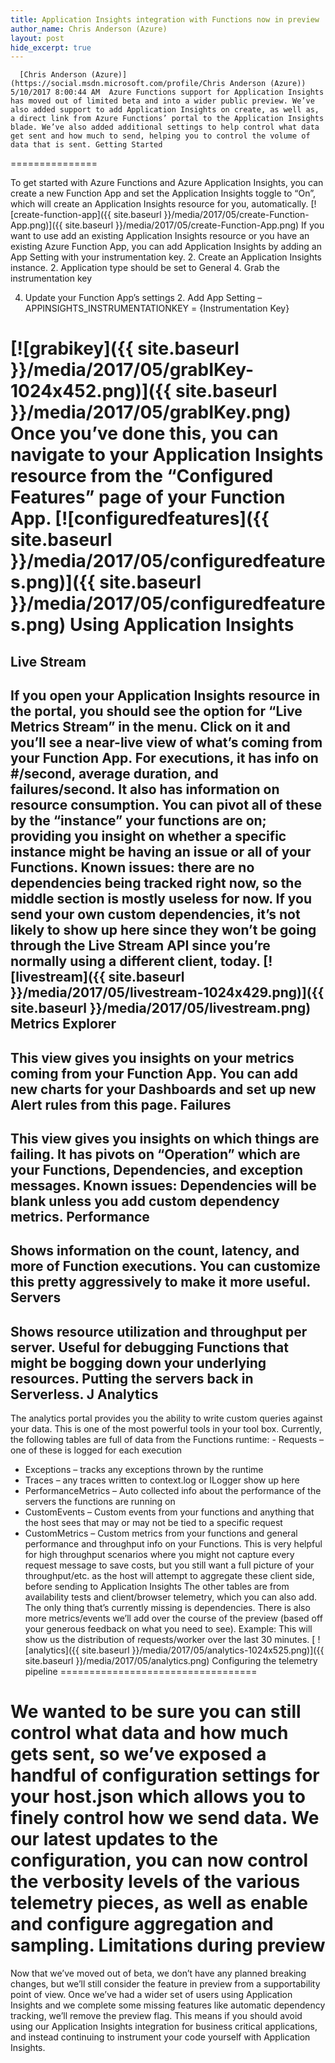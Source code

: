 ```yaml
---
title: Application Insights integration with Functions now in preview
author_name: Chris Anderson (Azure)
layout: post
hide_excerpt: true
---
```

      [Chris Anderson (Azure)](https://social.msdn.microsoft.com/profile/Chris Anderson (Azure))  5/10/2017 8:00:44 AM  Azure Functions support for Application Insights has moved out of limited beta and into a wider public preview. We’ve also added support to add Application Insights on create, as well as, a direct link from Azure Functions’ portal to the Application Insights blade. We’ve also added additional settings to help control what data get sent and how much to send, helping you to control the volume of data that is sent. Getting Started
===============

 To get started with Azure Functions and Azure Application Insights, you can create a new Function App and set the Application Insights toggle to “On”, which will create an Application Insights resource for you, automatically. [![create-function-app]({{ site.baseurl }}/media/2017/05/create-Function-App.png)]({{ site.baseurl }}/media/2017/05/create-Function-App.png) If you want to use add an existing Application Insights resource or you have an existing Azure Function App, you can add Application Insights by adding an App Setting with your instrumentation key.  2. Create an Application Insights instance. 
	 2. Application type should be set to General
	 4. Grab the instrumentation key
	  
 4. Update your Function App’s settings 
	 2. Add App Setting – APPINSIGHTS\_INSTRUMENTATIONKEY = {Instrumentation Key}
	  
  [![grabikey]({{ site.baseurl }}/media/2017/05/grabIKey-1024x452.png)]({{ site.baseurl }}/media/2017/05/grabIKey.png) Once you’ve done this, you can navigate to your Application Insights resource from the “Configured Features” page of your Function App. [![configuredfeatures]({{ site.baseurl }}/media/2017/05/configuredfeatures.png)]({{ site.baseurl }}/media/2017/05/configuredfeatures.png) Using Application Insights
==========================

 Live Stream
-----------

 If you open your Application Insights resource in the portal, you should see the option for “Live Metrics Stream” in the menu. Click on it and you’ll see a near-live view of what’s coming from your Function App. For executions, it has info on #/second, average duration, and failures/second. It also has information on resource consumption. You can pivot all of these by the “instance” your functions are on; providing you insight on whether a specific instance might be having an issue or all of your Functions. Known issues: there are no dependencies being tracked right now, so the middle section is mostly useless for now. If you send your own custom dependencies, it’s not likely to show up here since they won’t be going through the Live Stream API since you’re normally using a different client, today. [![livestream]({{ site.baseurl }}/media/2017/05/livestream-1024x429.png)]({{ site.baseurl }}/media/2017/05/livestream.png) Metrics Explorer
----------------

 This view gives you insights on your metrics coming from your Function App. You can add new charts for your Dashboards and set up new Alert rules from this page. Failures
--------

 This view gives you insights on which things are failing. It has pivots on “Operation” which are your Functions, Dependencies, and exception messages. Known issues: Dependencies will be blank unless you add custom dependency metrics. Performance
-----------

 Shows information on the count, latency, and more of Function executions. You can customize this pretty aggressively to make it more useful. Servers
-------

 Shows resource utilization and throughput per server. Useful for debugging Functions that might be bogging down your underlying resources. Putting the servers back in Serverless. J Analytics
---------

 The analytics portal provides you the ability to write custom queries against your data. This is one of the most powerful tools in your tool box. Currently, the following tables are full of data from the Functions runtime:  - Requests – one of these is logged for each execution
 - Exceptions – tracks any exceptions thrown by the runtime
 - Traces – any traces written to context.log or ILogger show up here
 - PerformanceMetrics – Auto collected info about the performance of the servers the functions are running on
 - CustomEvents – Custom events from your functions and anything that the host sees that may or may not be tied to a specific request
 - CustomMetrics – Custom metrics from your functions and general performance and throughput info on your Functions. This is very helpful for high throughput scenarios where you might not capture every request message to save costs, but you still want a full picture of your throughput/etc. as the host will attempt to aggregate these client side, before sending to Application Insights
  The other tables are from availability tests and client/browser telemetry, which you can also add. The only thing that’s currently missing is dependencies. There is also more metrics/events we’ll add over the course of the preview (based off your generous feedback on what you need to see). Example: This will show us the distribution of requests/worker over the last 30 minutes.  [ ![analytics]({{ site.baseurl }}/media/2017/05/analytics-1024x525.png)]({{ site.baseurl }}/media/2017/05/analytics.png) Configuring the telemetry pipeline
==================================

 We wanted to be sure you can still control what data and how much gets sent, so we’ve exposed a handful of configuration settings for your host.json which allows you to finely control how we send data. We our latest updates to the configuration, you can now control the verbosity levels of the various telemetry pieces, as well as enable and configure aggregation and sampling.  Limitations during preview
==========================

 Now that we’ve moved out of beta, we don’t have any planned breaking changes, but we’ll still consider the feature in preview from a supportability point of view. Once we’ve had a wider set of users using Application Insights and we complete some missing features like automatic dependency tracking, we’ll remove the preview flag. This means if you should avoid using our Application Insights integration for business critical applications, and instead continuing to instrument your code yourself with Application Insights.      